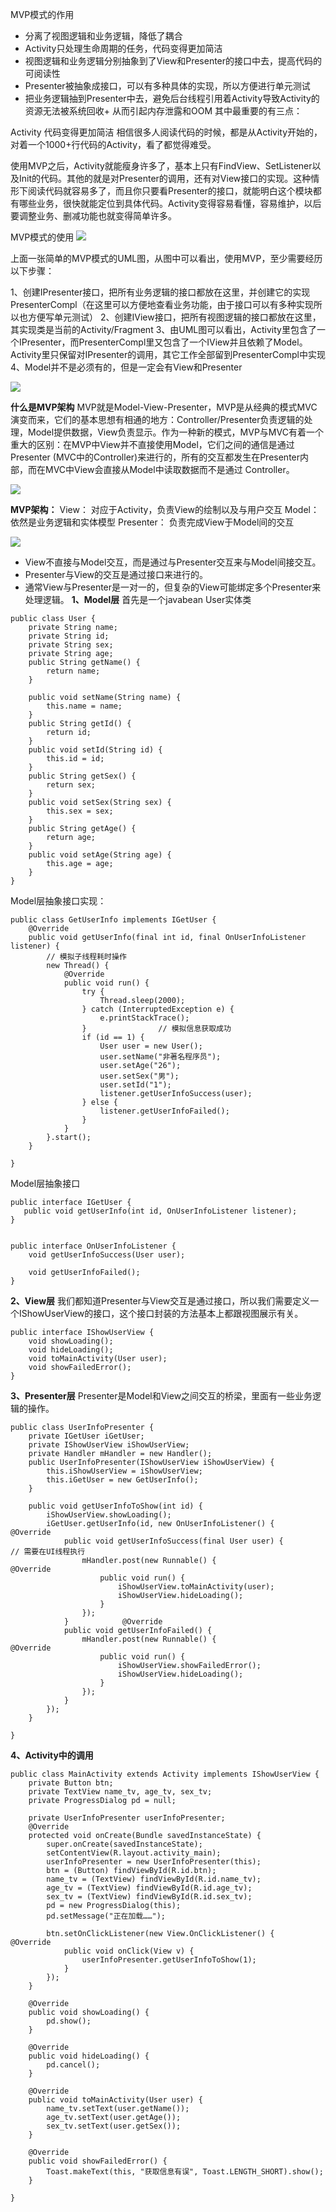 MVP模式的作用

+ 分离了视图逻辑和业务逻辑，降低了耦合
+ Activity只处理生命周期的任务，代码变得更加简洁
+ 视图逻辑和业务逻辑分别抽象到了View和Presenter的接口中去，提高代码的可阅读性
+ Presenter被抽象成接口，可以有多种具体的实现，所以方便进行单元测试
+ 把业务逻辑抽到Presenter中去，避免后台线程引用着Activity导致Activity的资源无法被系统回收+ 从而引起内存泄露和OOM
其中最重要的有三点：

Activity 代码变得更加简洁
相信很多人阅读代码的时候，都是从Activity开始的，对着一个1000+行代码的Activity，看了都觉得难受。

使用MVP之后，Activity就能瘦身许多了，基本上只有FindView、SetListener以及Init的代码。其他的就是对Presenter的调用，还有对View接口的实现。这种情形下阅读代码就容易多了，而且你只要看Presenter的接口，就能明白这个模块都有哪些业务，很快就能定位到具体代码。Activity变得容易看懂，容易维护，以后要调整业务、删减功能也就变得简单许多。

MVP模式的使用
![](http://upload-images.jianshu.io/upload_images/1990324-05520aa842cd5ef9.png?imageMogr2/auto-orient/strip%7CimageView2/2/w/1240)

上面一张简单的MVP模式的UML图，从图中可以看出，使用MVP，至少需要经历以下步骤：

1、创建IPresenter接口，把所有业务逻辑的接口都放在这里，并创建它的实现PresenterCompl（在这里可以方便地查看业务功能，由于接口可以有多种实现所以也方便写单元测试）
2、创建IView接口，把所有视图逻辑的接口都放在这里，其实现类是当前的Activity/Fragment
3、由UML图可以看出，Activity里包含了一个IPresenter，而PresenterCompl里又包含了一个IView并且依赖了Model。Activity里只保留对IPresenter的调用，其它工作全部留到PresenterCompl中实现
4、Model并不是必须有的，但是一定会有View和Presenter

![](http://upload-images.jianshu.io/upload_images/1990324-d447a528696c760e.png?imageMogr2/auto-orient/strip%7CimageView2/2/w/1240)

**什么是MVP架构**
MVP就是Model-View-Presenter，MVP是从经典的模式MVC演变而来，它们的基本思想有相通的地方：Controller/Presenter负责逻辑的处理，Model提供数据，View负责显示。作为一种新的模式，MVP与MVC有着一个重大的区别：在MVP中View并不直接使用Model，它们之间的通信是通过Presenter (MVC中的Controller)来进行的，所有的交互都发生在Presenter内部，而在MVC中View会直接从Model中读取数据而不是通过 Controller。

![](http://upload-images.jianshu.io/upload_images/1990324-eabeb6975a5ca46e.png?imageMogr2/auto-orient/strip%7CimageView2/2/w/1240)


**MVP架构：**
View： 对应于Activity，负责View的绘制以及与用户交互
Model： 依然是业务逻辑和实体模型
Presenter： 负责完成View于Model间的交互


![](http://upload-images.jianshu.io/upload_images/1990324-4b246bfe3139bb91.png?imageMogr2/auto-orient/strip%7CimageView2/2/w/1240)

+ View不直接与Model交互，而是通过与Presenter交互来与Model间接交互。
+ Presenter与View的交互是通过接口来进行的。
+ 通常View与Presenter是一对一的，但复杂的View可能绑定多个Presenter来处理逻辑。
**1、Model层**
首先是一个javabean User实体类
```
public class User {    
    private String name;    
    private String id;    
    private String sex;    
    private String age;    
    public String getName() {        
        return name;
    }    
    
    public void setName(String name) {        
        this.name = name;
    }    
    public String getId() {        
        return id;
    }    
    public void setId(String id) {        
        this.id = id;
    }    
    public String getSex() {        
        return sex;
    }    
    public void setSex(String sex) {        
        this.sex = sex;
    }    
    public String getAge() {        
        return age;
    }    
    public void setAge(String age) {        
        this.age = age;
    }
}
```

Model层抽象接口实现：
```
public class GetUserInfo implements IGetUser {    
    @Override
    public void getUserInfo(final int id, final OnUserInfoListener listener) {        
        // 模拟子线程耗时操作
        new Thread() {            
            @Override
            public void run() {                
                try {
                    Thread.sleep(2000);
                } catch (InterruptedException e) {
                    e.printStackTrace();
                }                // 模拟信息获取成功
                if (id == 1) {
                    User user = new User();
                    user.setName("非著名程序员");
                    user.setAge("26");
                    user.setSex("男");
                    user.setId("1");
                    listener.getUserInfoSuccess(user);
                } else {
                    listener.getUserInfoFailed();
                }
            }
        }.start();
    }

}
```
Model层抽象接口
```
public interface IGetUser {    
   public void getUserInfo(int id, OnUserInfoListener listener);
}


public interface OnUserInfoListener {    
    void getUserInfoSuccess(User user);   
     
    void getUserInfoFailed();
}
```
**2、View层**
我们都知道Presenter与View交互是通过接口，所以我们需要定义一个IShowUserView的接口，这个接口封装的方法基本上都跟视图展示有关。
```
public interface IShowUserView {    
    void showLoading();    
    void hideLoading();    
    void toMainActivity(User user);    
    void showFailedError();
}
```
**3、Presenter层**
Presenter是Model和View之间交互的桥梁，里面有一些业务逻辑的操作。
```
public class UserInfoPresenter {    
    private IGetUser iGetUser;    
    private IShowUserView iShowUserView;    
    private Handler mHandler = new Handler();    
    public UserInfoPresenter(IShowUserView iShowUserView) {        
        this.iShowUserView = iShowUserView;        
        this.iGetUser = new GetUserInfo();
    }    
    
    public void getUserInfoToShow(int id) {
        iShowUserView.showLoading();
        iGetUser.getUserInfo(id, new OnUserInfoListener() {            @Override
            public void getUserInfoSuccess(final User user) {                // 需要在UI线程执行
                mHandler.post(new Runnable() {                    @Override
                    public void run() {
                        iShowUserView.toMainActivity(user);
                        iShowUserView.hideLoading();
                    }
                });
            }            @Override
            public void getUserInfoFailed() {
                mHandler.post(new Runnable() {                    @Override
                    public void run() {
                        iShowUserView.showFailedError();
                        iShowUserView.hideLoading();
                    }
                });
            }
        });
    }

}
```
**4、Activity中的调用**
```
public class MainActivity extends Activity implements IShowUserView {    
    private Button btn;    
    private TextView name_tv, age_tv, sex_tv;    
    private ProgressDialog pd = null;    
    
    private UserInfoPresenter userInfoPresenter;    
    @Override
    protected void onCreate(Bundle savedInstanceState) {        
        super.onCreate(savedInstanceState);
        setContentView(R.layout.activity_main);
        userInfoPresenter = new UserInfoPresenter(this);
        btn = (Button) findViewById(R.id.btn);
        name_tv = (TextView) findViewById(R.id.name_tv);
        age_tv = (TextView) findViewById(R.id.age_tv);
        sex_tv = (TextView) findViewById(R.id.sex_tv);
        pd = new ProgressDialog(this);
        pd.setMessage("正在加载……");

        btn.setOnClickListener(new View.OnClickListener() {            @Override
            public void onClick(View v) {
                userInfoPresenter.getUserInfoToShow(1);
            }
        });
    }    
    
    @Override
    public void showLoading() {
        pd.show();
    }    
    
    @Override
    public void hideLoading() {
        pd.cancel();
    }   
    
    @Override
    public void toMainActivity(User user) {
        name_tv.setText(user.getName());
        age_tv.setText(user.getAge());
        sex_tv.setText(user.getSex());
    }    
    
    @Override
    public void showFailedError() {
        Toast.makeText(this, "获取信息有误", Toast.LENGTH_SHORT).show();
    }

}
```
